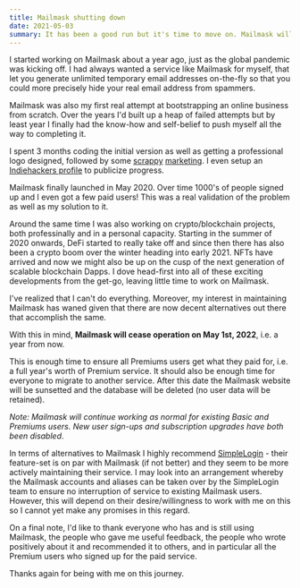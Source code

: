 ```yaml
---
title: Mailmask shutting down
date: 2021-05-03
summary: It has been a good run but it's time to move on. Mailmask will continue serving customers until May 1st, 2022, after which the service will be discontinued. 
---
```


I started working on Mailmask about a year ago, just as the global pandemic was kicking off. I had always wanted a service like Mailmask for myself, that let you generate unlimited temporary email 
addresses on-the-fly so that you could more precisely hide your real email address from spammers.

Mailmask was also my first real attempt at bootstrapping an online business from scratch. Over the years I'd built up a heap of failed attempts but by least year I finally had the know-how and self-belief to push myself all the way to completing it.

I spent 3 months coding the initial version as well as getting a professional logo designed, followed by some [scrappy](https://www.reddit.com/r/privacytoolsIO/comments/iaa4th/which_domain_services_are_best_for_hosting/g1puwmd/?utm_source=reddit&utm_medium=web2x&context=3) [marketing](https://www.reddit.com/r/privacy/comments/ic90c3/recommendations_email_masking_services/g2b33i0/?utm_source=reddit&utm_medium=web2x&context=3). I even setup an [Indiehackers profile](https://www.indiehackers.com/product/mailmask) to publicize progress.

Mailmask finally launched in May 2020. Over time 1000's of people signed up and I even got a few paid users! This was a real validation of the problem as well as my solution to it. 

Around the same time I was also working on crypto/blockchain projects, both professinally and in a personal capacity. Starting in the summer of 2020 onwards, DeFi started to really take off and since then there has also been a crypto boom over the winter heading into early 2021. NFTs have arrived and now we might also be up on the cusp of the next generation of scalable blockchain Dapps. I dove head-first into all of these exciting developments from the get-go, leaving little time to work on Mailmask.

I've realized that I can't do everything. Moreover, my interest in maintaining Mailmask has waned given that there are now decent alternatives out there that accomplish the same. 

With this in mind, **Mailmask will cease operation on May 1st, 2022**, i.e. a year from now.

This is enough time to ensure all Premiums users get what they paid for, i.e. a full year's worth of Premium service. It should also be enough time for everyone to migrate to another service. After this date the Mailmask website will be sunsetted and the database will be deleted (no user data will be retained).

_Note: Mailmask will continue working as normal for existing Basic and Premiums users. New user sign-ups and subscription upgrades have both been disabled_.

In terms of alternatives to Mailmask I highly recommend [SimpleLogin](https://simplelogin.io) - their feature-set is on par with Mailmask (if not better) and they seem to be more actively maintaining their service. I may look into an arrangement whereby the Mailmask accounts and aliases can be taken over by the SimpleLogin team to ensure no interruption of service to existing Mailmask users. However, this will depend on their desire/willingness to work with me on this so I cannot yet make any promises in this regard.

On a final note, I'd like to thank everyone who has and is still using Mailmask, the people who gave me useful feedback, the people who wrote positively about it and recommended it to others, and in particular all the Premium users who signed up for the paid service.

Thanks again for being with me on this journey.

